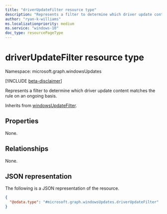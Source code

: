 ```yaml
---
title: "driverUpdateFilter resource type"
description: "Represents a filter to determine which driver update content matches the rule on an ongoing basis."
author: "ryan-k-williams"
ms.localizationpriority: medium
ms.service: "windows-10"
doc_type: resourcePageType
---
```


# driverUpdateFilter resource type

Namespace: microsoft.graph.windowsUpdates

[!INCLUDE [beta-disclaimer](../../includes/beta-disclaimer.md)]

Represents a filter to determine which driver update content matches the rule on an ongoing basis.

Inherits from [windowsUpdateFilter](../resources/windowsupdates-windowsupdatefilter.md).

## Properties
None.

## Relationships
None.

## JSON representation
The following is a JSON representation of the resource.
<!-- {
  "blockType": "resource",
  "@odata.type": "microsoft.graph.windowsUpdates.driverUpdateFilter"
}
-->
``` json
{
  "@odata.type": "#microsoft.graph.windowsUpdates.driverUpdateFilter"
}
```
